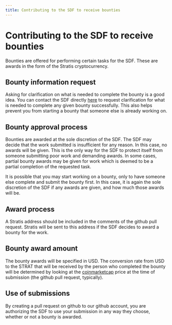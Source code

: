```yaml
---
title: Contributing to the SDF to receive bounties
---
```


# Contributing to the SDF to receive bounties

Bounties are offered for performing certain tasks for the SDF. These are awards in the form of the Stratis cryptocurrency.

## Bounty information request

Asking for clarification on what is needed to complete the bounty is a good idea. You can contact the SDF directly [here](/#contact_sdf) to request clarification for what is needed to complete any given bounty successfully. This also helps prevent you from starting a bounty that someone else is already working on.

## Bounty approval process

Bounties are awarded at the sole discretion of the SDF. The SDF may decide that the work submitted is insufficient for any reason. In this case, no awards will be given. This is the only way for the SDF to protect itself from someone submitting poor work and demanding awards. In some cases, partial bounty awards may be given for work which is deemed to be a partial completion of the requested task.

It is possible that you may start working on a bounty, only to have someone else complete and submit the bounty first. In this case, it is again the sole discretion of the SDF if any awards are given, and how much those awards will be.

## Award process

A Stratis address should be included in the comments of the github pull request. Stratis will be sent to this address if the SDF decides to award a bounty for the work.

## Bounty award amount

The bounty awards will be specified in USD. The conversion rate from USD to the STRAT that will be received by the person who completed the bounty will be determined by looking at the [coinmarketcap](https://coinmarketcap.com/currencies/stratis/#markets) price at the time of submission (the github pull request, typically).

## Use of submissions

By creating a pull request on github to our github account, you are authorizing the SDF to use your submission in any way they choose, whether or not a bounty is awarded.